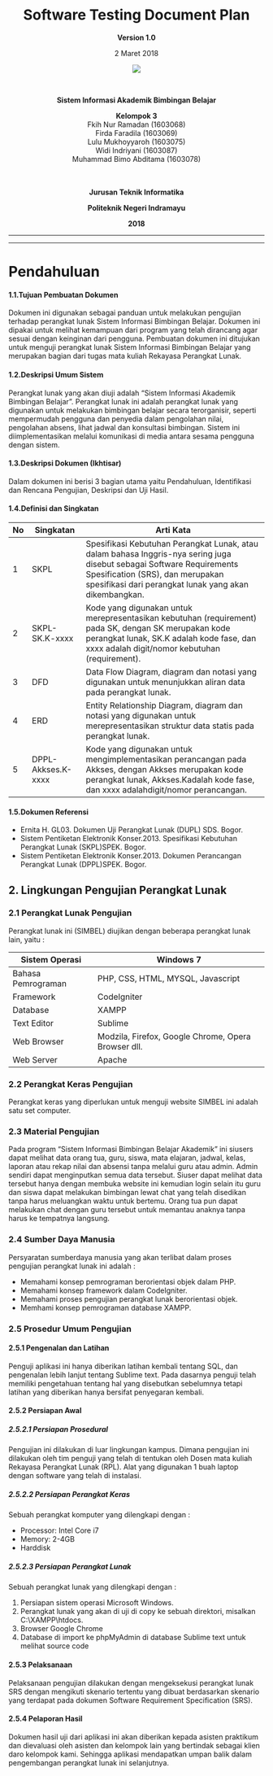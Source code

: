 <html>
<body>
<div align="center"><h1>Software Testing Document Plan</h1></div>

<p align="center"><b>Version 1.0 </b><br>
<p align="center">2 Maret 2018</b>
<p align="center">
<img src="https://2.bp.blogspot.com/-dxdRgMQGbLk/WpA-Tp2rNGI/AAAAAAAAAh8/3_jBWFb7Cf48033QvB34D2WCwoN2sxZLgCLcBGAs/s1000/index.png"/>
</p>

<br><p align="center"><b> Sistem Informasi Akademik Bimbingan Belajar<br>
<p align="center">Kelompok 3 <br></b>
 Fkih Nur Ramadan				(1603068)<br>
 Firda Faradila		(1603069)<br>
 Lulu Mukhoyyaroh			(1603075)<br>
 Widi Indriyani		(1603087) <br>
 Muhammad Bimo Abditama (1603078)	
<br><br><br>

<p align="center"><b>Jurusan Teknik Informatika</b><br>
<p align="center"><b>Politeknik Negeri Indramayu</b>
<p align="center"><b>2018</b>
</p>
</body>
</html>


--------

--------

# Pendahuluan #

#### 1.1.Tujuan Pembuatan Dokumen

Dokumen ini digunakan sebagai panduan untuk melakukan pengujian
terhadap perangkat lunak Sistem Informasi Bimbingan Belajar. Dokumen ini
dipakai untuk melihat kemampuan dari program yang telah dirancang agar sesuai
dengan keinginan dari pengguna. Pembuatan dokumen ini ditujukan untuk
menguji perangkat lunak Sistem Informasi Bimbingan Belajar yang merupakan
bagian dari tugas mata kuliah Rekayasa Perangkat Lunak.

#### 1.2.Deskripsi Umum Sistem

Perangkat lunak yang akan diuji adalah “Sistem Informasi Akademik Bimbingan Belajar”. Perangkat lunak ini adalah perangkat lunak yang digunakan untuk
melakukan bimbingan belajar secara terorganisir, seperti mempermudah pengguna dan penyedia dalam pengolahan nilai, pengolahan absens, lihat jadwal dan konsultasi bimbingan. Sistem ini diimplementasikan melalui komunikasi di media antara sesama pengguna dengan
sistem.

#### 1.3.Deskripsi Dokumen (Ikhtisar)

Dalam dokumen ini berisi 3 bagian utama yaitu Pendahuluan, Identifikasi
dan Rencana Pengujian, Deskripsi dan Uji Hasil.

#### 1.4.Definisi dan Singkatan

| No | Singkatan | Arti Kata |
|------|----|--------|
| 1 | SKPL | Spesifikasi Kebutuhan Perangkat Lunak, atau dalam bahasa Inggris-nya sering juga disebut sebagai Software Requirements Spesification (SRS), dan merupakan spesifikasi dari perangkat lunak yang akan dikembangkan. |
| 2 | SKPL-SK.K-xxxx | Kode yang digunakan untuk merepresentasikan kebutuhan (requirement) pada SK, dengan SK merupakan kode perangkat lunak, SK.K adalah kode fase, dan xxxx adalah digit/nomor kebutuhan (requirement). |
| 3 | DFD | Data Flow Diagram, diagram dan notasi yang digunakan untuk menunjukkan aliran data pada perangkat lunak. |
| 4 | ERD | Entity Relationship Diagram, diagram dan notasi yang digunakan untuk merepresentasikan struktur data statis pada perangkat lunak. |
| 5  | DPPL-Akkses.K-xxxx | Kode yang digunakan untuk mengimplementasikan perancangan pada Akkses, dengan Akkses merupakan kode perangkat lunak, Akkses.Kadalah kode fase, dan xxxx adalahdigit/nomor perancangan. |

#### 1.5.Dokumen Referensi

* Ernita H. GL03. Dokumen Uji Perangkat Lunak (DUPL) SDS. Bogor.
* Sistem Pentiketan Elektronik Konser.2013. Spesifikasi Kebutuhan Perangkat
Lunak (SKPL)SPEK. Bogor.
* Sistem Pentiketan Elektronik Konser.2013. Dokumen Perancangan Perangkat
Lunak (DPPL)SPEK. Bogor.

## 2. Lingkungan Pengujian Perangkat Lunak  

### 2.1 Perangkat Lunak Pengujian  

Perangkat lunak ini (SIMBEL) diujikan dengan beberapa perangkat lunak lain, yaitu :  
  
|Sistem Operasi | Windows 7|  
|------|-------|  
| Bahasa Pemrograman | PHP, CSS, HTML, MYSQL, Javascript|  
| Framework | CodeIgniter|  
| Database | XAMPP|  
| Text Editor | Sublime|  
| Web Browser | Modzila, Firefox, Google Chrome, Opera Browser dll.|  
| Web Server | Apache|  
  
### 2.2 Perangkat Keras Pengujian  

Perangkat keras yang diperlukan untuk menguji website SIMBEL ini adalah satu set computer.  
  
### 2.3 Material Pengujian  

Pada program “Sistem Informasi Bimbingan Belajar Akademik” ini siusers dapat melihat data orang tua, guru, siswa, mata elajaran, jadwal, kelas, laporan atau rekap nilai dan absensi tanpa melalui guru atau admin. Admin sendiri dapat menginputkan semua data tersebut. Siuser dapat melihat data tersebut hanya dengan membuka website ini kemudian login selain itu guru dan siswa dapat melakukan bimbingan lewat chat yang telah disedikan tanpa harus meluangkan waktu untuk bertemu. Orang tua pun dapat melakukan chat dengan guru tersebut untuk memantau anaknya tanpa harus ke tempatnya langsung.  

### 2.4 Sumber Daya Manusia  

Persyaratan sumberdaya manusia yang akan terlibat dalam proses pengujian perangkat lunak ini adalah :  
* Memahami konsep pemrograman berorientasi objek dalam PHP.  
* Memahami konsep framework dalam CodeIgniter.  
* Memahami proses pengujian perangkat lunak berorientasi objek.  
* Memhami konsep pemrograman database XAMPP.

### 2.5 Prosedur Umum Pengujian

#### 2.5.1 Pengenalan dan Latihan

Penguji aplikasi ini hanya diberikan latihan kembali tentang SQL, dan pengenalan lebih lanjut tentang Sublime text. Pada dasarnya penguji telah memiliki pengetahuan tentang hal yang disebutkan sebelumnya tetapi latihan yang diberikan hanya bersifat penyegaran kembali.

#### 2.5.2 Persiapan Awal
  
##### 2.5.2.1 Persiapan Prosedural  

Pengujian ini dilakukan di luar lingkungan kampus. Dimana pengujian ini dilakukan oleh tim penguji yang telah di tentukan oleh Dosen mata kuliah Rekayasa Perangkat Lunak (RPL). Alat yang digunakan 1 buah laptop dengan software yang telah di instalasi.  

##### 2.5.2.2 Persiapan Perangkat Keras  

Sebuah perangkat komputer yang dilengkapi dengan :    

* Processor: Intel Core i7 
* Memory: 2-4GB 
* Harddisk  

##### 2.5.2.3 Persiapan Perangkat Lunak
  
Sebuah perangkat lunak yang dilengkapi dengan :  
<ol>  
<li> Persiapan sistem operasi Microsoft Windows.</li>  
<li> Perangkat lunak yang akan di uji di copy ke sebuah direktori, misalkan C:\XAMPP\htdocs.</li>  
<li> Browser Google Chrome </li>  
<li> Database di import ke phpMyAdmin di database </li?  
<li> Sublime text untuk melihat source code</li>  
</ol>  

#### 2.5.3 Pelaksanaan

Pelaksanaan pengujian dilakukan dengan mengeksekusi perangkat lunak SRS dengan mengikuti skenario tertentu yang dibuat berdasarkan skenario yang terdapat pada dokumen Software Requirement Specification (SRS).  

#### 2.5.4 Pelaporan Hasil

Dokumen hasil uji dari aplikasi ini akan diberikan kepada asisten praktikum dan dievaluasi oleh asisten dan kelompok lain yang bertindak sebagai klien daro kelompok kami. Sehingga aplikasi mendapatkan umpan balik dalam pengembangan perangkat lunak ini selanjutnya.
